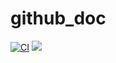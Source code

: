 # github_doc

[![CI](https://github.com/gregoirepourtier/github_doc/actions/workflows/CI.yml/badge.svg)](https://github.com/gregoirepourtier/github_doc/actions/workflows/CI.yml)
[![](https://img.shields.io/badge/docs-stable-blue.svg)](https://gregoirepourtier.github.io/github_doc/dev/)